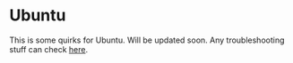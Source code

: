 # Ubuntu
This is some quirks for Ubuntu. Will be updated soon. Any troubleshooting stuff can check [here](/troubleshoot/).